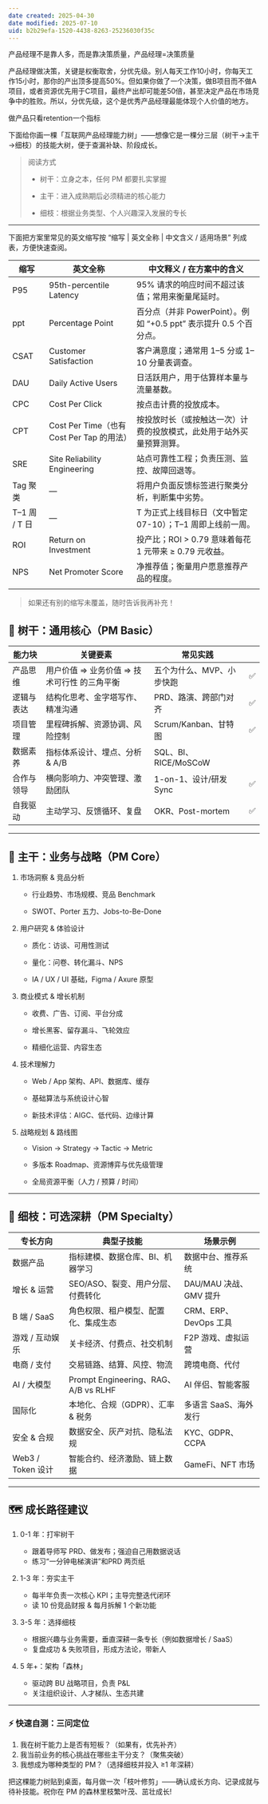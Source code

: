 ```yaml
---
date created: 2025-04-30
date modified: 2025-07-10
uid: b2b29efa-1520-4438-8263-25236030f35c
---
```


产品经理不是靠人多，而是靠决策质量，产品经理=决策质量

产品经理做决策，关键是权衡取舍，分优先级。别人每天工作10小时，你每天工作15小时，那你的产出顶多提高50%。但如果你做了一个决策，做B项目而不做A项目，或者资源优先用于C项目，最终产出却可能差50倍，甚至决定产品在市场竞争中的胜败。所以，分优先级，这个是优秀产品经理最能体现个人价值的地方。

做产品只看retention一个指标

下面给你画一棵「互联网产品经理能力树」——想像它是一棵分三层（树干→主干→细枝）的技能大树，便于查漏补缺、阶段成长。

> 阅读方式
>
> - 树干：立身之本，任何 PM 都要扎实掌握
>
> - 主干：进入成熟期后必须精进的核心能力
>
> - 细枝：根据业务类型、个人兴趣深入发展的专长
>

---

下面把方案里常见的英文缩写按 “缩写 | 英文全称 | 中文含义 / 适用场景” 列成表，方便快速查阅。

| 缩写              | 英文全称                               | 中文释义 / 在方案中的含义                                  |
| --------------- | ---------------------------------- | ----------------------------------------------- |
| P95         | 95th-percentile Latency            | 95% 请求的响应时间不超过该值；常用来衡量尾延时。|
| ppt         | Percentage Point                   | 百分点（并非 PowerPoint）。例如 “+0.5 ppt” 表示提升 0.5 个百分点。|
| CSAT        | Customer Satisfaction              | 客户满意度；通常用 1–5 分或 1–10 分量表调查。|
| DAU         | Daily Active Users                 | 日活跃用户，用于估算样本量与流量基数。|
| CPC         | Cost Per Click                     | 按点击计费的投放成本。|
| CPT         | Cost Per Time（也有 Cost Per Tap 的用法）| 按投放时长（或按触达一次）计费的投放模式，此处用于站外买量预算测算。|
| SRE         | Site Reliability Engineering       | 站点可靠性工程；负责压测、监控、故障回退等。|
| Tag 聚类      |—| 将用户负面反馈标签进行聚类分析，判断集中劣势。|
| T–1 周 / T 日 |—| T 为正式上线目标日（文中暂定 07-10）；T–1 周即上线前一周。|
| ROI         | Return on Investment               | 投产比；ROI > 0.79 意味着每花 1 元带来 ≥ 0.79 元收益。|
| NPS         | Net Promoter Score                 | 净推荐值；衡量用户愿意推荐产品的程度。|
|                 |                                    |                                                 |

> 如果还有别的缩写未覆盖，随时告诉我再补充！




## 🌳 树干：通用核心（PM Basic）

| 能力块       | 关键要素                      | 常见实践               |     |
| --------- | ------------------------- | ------------------ | --- |
| 产品思维  | 用户价值 ⇒ 业务价值 ⇒ 技术可行性 的三角平衡 | 五个为什么、MVP、小步快跑     | ✅   |
| 逻辑与表达 | 结构化思考、金字塔写作、精准沟通          | PRD、路演、跨部门对齐       | ✅   |
| 项目管理  | 里程碑拆解、资源协调、风险控制           | Scrum/Kanban、甘特图   | ✅   |
| 数据素养  | 指标体系设计、埋点、分析 & A/B        | SQL、BI、RICE/MoSCoW |     |
| 合作与领导 | 横向影响力、冲突管理、激励团队           | 1-on-1、设计/研发 Sync  | ✅   |
| 自我驱动  | 主动学习、反馈循环、复盘              | OKR、Post-mortem    | ✅   |

---

## 🌿 主干：业务与战略（PM Core）

1. 市场洞察 & 竞品分析
    
    - 行业趋势、市场规模、竞品 Benchmark
        
    - SWOT、Porter 五力、Jobs-to-Be-Done
        
2. 用户研究 & 体验设计
    
    - 质化：访谈、可用性测试
        
    - 量化：问卷、转化漏斗、NPS
        
    - IA / UX / UI 基础，Figma / Axure 原型
        
3. 商业模式 & 增长机制
    
    - 收费、广告、订阅、平台分成
        
    - 增长黑客、留存漏斗、飞轮效应
        
    - 精细化运营、内容生态
        
4. 技术理解力
    
    - Web / App 架构、API、数据库、缓存
        
    - 基础算法与系统设计心智
        
    - 新技术评估：AIGC、低代码、边缘计算
        
5. 战略规划 & 路线图
    
    - Vision → Strategy → Tactic → Metric
        
    - 多版本 Roadmap、资源博弈与优先级管理
        
    - 全局资源平衡（人力 / 预算 / 时间）
        

---

## 🌱 细枝：可选深耕（PM Specialty）

|专长方向|典型子技能|场景示例|
|---|---|---|
|数据产品|指标建模、数据仓库、BI、机器学习|数据中台、推荐系统|
|增长 & 运营|SEO/ASO、裂变、用户分层、付费转化|DAU/MAU 决战、GMV 提升|
|B 端 / SaaS|角色权限、租户模型、配置化、集成生态|CRM、ERP、DevOps 工具|
|游戏 / 互动娱乐|关卡经济、付费点、社交机制|F2P 游戏、虚拟运营|
|电商 / 支付|交易链路、结算、风控、物流|跨境电商、代付|
|AI / 大模型|Prompt Engineering、RAG、A/B vs RLHF|AI 伴侣、智能客服|
|国际化|本地化、合规（GDPR）、汇率 & 税务|多语言 SaaS、海外发行|
|安全 & 合规|数据安全、灰产对抗、隐私法规|KYC、GDPR、CCPA|
|Web3 / Token 设计|智能合约、经济激励、链上数据|GameFi、NFT 市场|

---

## 🗺️ 成长路径建议

1. 0-1 年：打牢树干
    - 跟着导师写 PRD、做发布；强迫自己用数据说话
    - 练习“一分钟电梯演讲”和PRD 两页纸
        
2. 1-3 年：夯实主干
    - 每半年负责一次核心 KPI；主导完整迭代闭环
    - 读 10 份竞品财报 & 每月拆解 1 个新功能
        
3. 3-5 年：选择细枝
    - 根据兴趣与业务需要，垂直深耕一条专长（例如数据增长 / SaaS）
    - 复盘成功 & 失败项目，形成方法论，带新人
        
4. 5 年+：架构「森林」
    - 驱动跨 BU 战略项目，负责 P&L
    - 关注组织设计、人才梯队、生态共建
        

---

### ⚡ 快速自测：三问定位

1. 我在树干能力上是否有短板？（如果有，优先补齐）
2. 我当前业务的核心挑战在哪些主干分支？（聚焦突破）
3. 我想成为哪种类型的 PM？（选择细枝并投入 ≥1 年深耕）
    

把这棵能力树贴到桌面，每月做一次「枝叶修剪」——确认成长方向、记录成就与待补技能。祝你在 PM 的森林里枝繁叶茂、茁壮成长!
